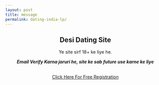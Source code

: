 ```yaml
---
layout: post
title: message
permalink: dating-india-lp/
---
```


<section class="main col col-lg-12">
<div class="jumbotron">
<center>
<h2>Desi Dating Site</h2>
<p>Ye site sirf 18+ ke liye he.</p>
<p><b><i>Email Verify Karna jaruri he, site ke sab future use karne ke liye</i></b></p><br/>
<a class="btn btn-primary btn-lg" href="http://cldadlt.com/?a=29307&c=73006&s1=" role="button" rel="nofollow"> Click Here For Free Registration </a><br/>
</center>
</div></section>






